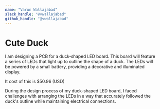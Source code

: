 ```yaml
---
name: "Varun Wallajabad"
slack_handle: "@vwallajabad"
github_handle: "@vwallajabad"
---
```


# Cute Duck

I am designing a PCB for a duck-shaped LED board. This board will feature a series of LEDs that light up to outline the shape of a duck. The LEDs will be powered by a small battery, providing a decorative and illuminated display.

It cost of this is $50.96 (USD)

During the design process of my duck-shaped LED board, I faced challenges with arranging the LEDs in a way that accurately followed the duck's outline while maintaining electrical connections. 

